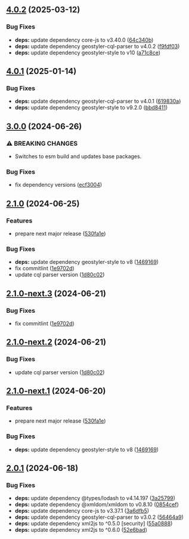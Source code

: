 ## [4.0.2](https://github.com/geostyler/geostyler-qgis-parser/compare/v4.0.1...v4.0.2) (2025-03-12)

### Bug Fixes

* **deps:** update dependency core-js to v3.40.0 ([64c340b](https://github.com/geostyler/geostyler-qgis-parser/commit/64c340b4150e6a48e78380b7c3d811967ea3c870))
* **deps:** update dependency geostyler-cql-parser to v4.0.2 ([f9fdf03](https://github.com/geostyler/geostyler-qgis-parser/commit/f9fdf03fcfc4bdfcd0627f323b5417689c9f2719))
* **deps:** update dependency geostyler-style to v10 ([a71c8ce](https://github.com/geostyler/geostyler-qgis-parser/commit/a71c8ce0f5ecf2fca1b063e33d05a4d3dff8e799))

## [4.0.1](https://github.com/geostyler/geostyler-qgis-parser/compare/v4.0.0...v4.0.1) (2025-01-14)

### Bug Fixes

* **deps:** update dependency geostyler-cql-parser to v4.0.1 ([619830a](https://github.com/geostyler/geostyler-qgis-parser/commit/619830aa4f7da167b77305255e4ec8c5cc55e90c))
* **deps:** update dependency geostyler-style to v9.2.0 ([bbd8411](https://github.com/geostyler/geostyler-qgis-parser/commit/bbd841174ac2f4714ff8b2202c4746a6a3b4f178))

## [3.0.0](https://github.com/geostyler/geostyler-qgis-parser/compare/v2.1.0...v3.0.0) (2024-06-26)


### ⚠ BREAKING CHANGES

* Switches to esm build and updates base packages.

### Bug Fixes

* fix dependency versions ([ecf3004](https://github.com/geostyler/geostyler-qgis-parser/commit/ecf300440cb90f8ec2e703d4ca4ad9a713807073))

## [2.1.0](https://github.com/geostyler/geostyler-qgis-parser/compare/v2.0.1...v2.1.0) (2024-06-25)


### Features

* prepare next major release ([530fa1e](https://github.com/geostyler/geostyler-qgis-parser/commit/530fa1ee9cde964eec808f543a6661ae4255e051))


### Bug Fixes

* **deps:** update dependency geostyler-style to v8 ([1469169](https://github.com/geostyler/geostyler-qgis-parser/commit/1469169e3f1f28a23c3f32ebd6c4b398d35d814f))
* fix commitlint ([1e9702d](https://github.com/geostyler/geostyler-qgis-parser/commit/1e9702da04686b845d763e965dbf3a86f60ebe58))
* update cql parser version ([1d80c02](https://github.com/geostyler/geostyler-qgis-parser/commit/1d80c02e1009c3c41b920621054f5712d22bf177))

## [2.1.0-next.3](https://github.com/geostyler/geostyler-qgis-parser/compare/v2.1.0-next.2...v2.1.0-next.3) (2024-06-21)


### Bug Fixes

* fix commitlint ([1e9702d](https://github.com/geostyler/geostyler-qgis-parser/commit/1e9702da04686b845d763e965dbf3a86f60ebe58))

## [2.1.0-next.2](https://github.com/geostyler/geostyler-qgis-parser/compare/v2.1.0-next.1...v2.1.0-next.2) (2024-06-21)


### Bug Fixes

* update cql parser version ([1d80c02](https://github.com/geostyler/geostyler-qgis-parser/commit/1d80c02e1009c3c41b920621054f5712d22bf177))

## [2.1.0-next.1](https://github.com/geostyler/geostyler-qgis-parser/compare/v2.0.1...v2.1.0-next.1) (2024-06-20)


### Features

* prepare next major release ([530fa1e](https://github.com/geostyler/geostyler-qgis-parser/commit/530fa1ee9cde964eec808f543a6661ae4255e051))


### Bug Fixes

* **deps:** update dependency geostyler-style to v8 ([1469169](https://github.com/geostyler/geostyler-qgis-parser/commit/1469169e3f1f28a23c3f32ebd6c4b398d35d814f))

## [2.0.1](https://github.com/geostyler/geostyler-qgis-parser/compare/v2.0.0...v2.0.1) (2024-06-18)


### Bug Fixes

* **deps:** update dependency @types/lodash to v4.14.197 ([3a25799](https://github.com/geostyler/geostyler-qgis-parser/commit/3a25799c88dd6f5adfa3b093d8f692652b927c95))
* **deps:** update dependency @xmldom/xmldom to v0.8.10 ([0854cef](https://github.com/geostyler/geostyler-qgis-parser/commit/0854cef81de8d174f4ff2da519caf30aefe4825d))
* **deps:** update dependency core-js to v3.37.1 ([3a6dfb5](https://github.com/geostyler/geostyler-qgis-parser/commit/3a6dfb5f11191cb9e16303037662640945f1e167))
* **deps:** update dependency geostyler-cql-parser to v3.0.2 ([56464a9](https://github.com/geostyler/geostyler-qgis-parser/commit/56464a9c5a825e9bad5c60b602d8c64f7b9dcab7))
* **deps:** update dependency xml2js to ^0.5.0 [security] ([55a0888](https://github.com/geostyler/geostyler-qgis-parser/commit/55a0888d7af68ecd48aff98ed8bce537182b2ede))
* **deps:** update dependency xml2js to ^0.6.0 ([52e6bad](https://github.com/geostyler/geostyler-qgis-parser/commit/52e6bad6e82eecccfa33ddbf72068dd0663e17da))
